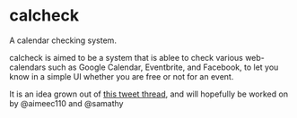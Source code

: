 # calcheck
A calendar checking system.

calcheck is aimed to be a system that is ablee to check various web-calendars such as Google Calendar, Eventbrite, and Facebook, to let you know in a simple UI whether you are free or not for an event.

It is an idea grown out of [this tweet thread](https://twitter.com/Samathy_Barratt/status/828225589240803329), and will hopefully be worked on by @aimeec110 and @samathy
